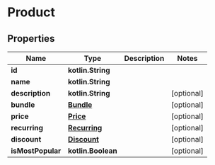 
# Product

## Properties
Name | Type | Description | Notes
------------ | ------------- | ------------- | -------------
**id** | **kotlin.String** |  | 
**name** | **kotlin.String** |  | 
**description** | **kotlin.String** |  |  [optional]
**bundle** | [**Bundle**](Bundle.md) |  |  [optional]
**price** | [**Price**](Price.md) |  |  [optional]
**recurring** | [**Recurring**](Recurring.md) |  |  [optional]
**discount** | [**Discount**](Discount.md) |  |  [optional]
**isMostPopular** | **kotlin.Boolean** |  |  [optional]



